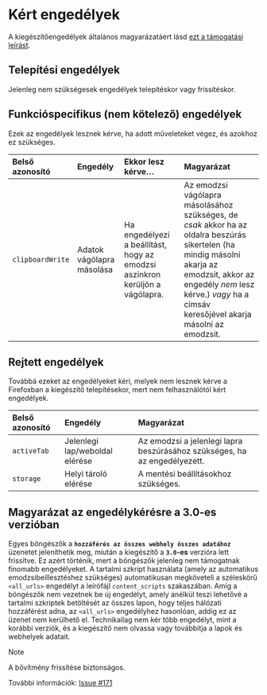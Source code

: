 # Kért engedélyek

A kiegészítőengedélyek általános magyarázatáért lásd [ezt a támogatási leírást](https://support.mozilla.org/kb/permission-request-messages-firefox-extensions).

## Telepítési engedélyek

Jelenleg nem szükségesek engedélyek telepítéskor vagy frissítéskor.

## Funkcióspecifikus (nem kötelező) engedélyek

Ezek az engedélyek lesznek kérve, ha adott műveleteket végez, és azokhoz ez szükséges.

| Belső azonosító  | Engedély                  | Ekkor lesz kérve…                                                            | Magyarázat                                                                                                                                                                                                                           |
|:-----------------|:--------------------------|:-----------------------------------------------------------------------------|:-------------------------------------------------------------------------------------------------------------------------------------------------------------------------------------------------------------------------------------|
| `clipboardWrite` | Adatok vágólapra másolása | Ha engedélyezi a beállítást, hogy az emodzsi aszinkron kerüljön a vágólapra. | Az emodzsi vágólapra másolásához szükséges, de _csak_ akkor ha az oldalra beszúrás sikertelen (ha mindig másolni akarja az emodzsit, akkor az engedély _nem_ lesz kérve.) _vagy_ ha a címsáv keresőjével akarja másolni az emodzsit. |

## Rejtett engedélyek

Továbbá ezeket az engedélyeket kéri, melyek nem lesznek kérve a Firefoxban a kiegészítő telepítésekor, mert nem felhasználótól kért engedélyek.

| Belső azonosító | Engedély                       | Magyarázat                                                                |
|:----------------|:-------------------------------|:--------------------------------------------------------------------------|
| `activeTab`     | Jelenlegi lap/weboldal elérése | Az emodzsi a jelenlegi lapra beszúrásához szükséges, ha az engedélyezett. |
| `storage`       | Helyi tároló elérése           | A mentési beállításokhoz szükséges.                                       |

## Magyarázat az engedélykérésre a 3.0-es verzióban

Egyes böngészők a **`hozzáférés az összes webhely összes adatához`** üzenetet jeleníthetik meg, miután a kiegészítő a **`3.0`-es** verzióra lett frissítve.
Ez azért történik, mert a böngészők jelenleg nem támogatnak finomabb engedélyeket. A tartalmi szkript használata (amely az automatikus emodzsibeillesztéshez szükséges) automatikusan megköveteli a széleskörű `<all_urls>` engedélyt a leírófájl `content_scripts` szakaszában.
Amíg a böngészők nem vezetnek be új engedélyt, amely anélkül teszi lehetővé a tartalmi szkriptek betöltését az összes lapon, hogy teljes hálózati hozzáférést adna, az `<all_urls>` engedélyhez hasonlóan, addig ez az üzenet nem kerülhető el.
Technikailag nem kér több engedélyt, mint a korábbi verziók, és a kiegészítő nem olvassa vagy továbbítja a lapok és webhelyek adatait.

> [!NOTE]
> A bővítmény frissítése biztonságos.

További információk: [Issue #171](https://github.com/rugk/awesome-emoji-picker/issues/171)